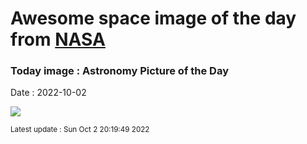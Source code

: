 
  # Awesome space image of the day from [NASA](https://api.nasa.gov/)

  ### Today image : Astronomy Picture of the Day
  Date : 2022-10-02

  ![](https://apod.nasa.gov/apod/image/2210/CannonSupernova_English_960.jpg)

  <small>Latest update : Sun Oct  2 20:19:49 2022</small>
